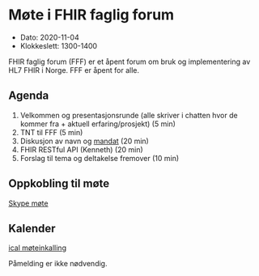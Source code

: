 # Møte i FHIR faglig forum

* Dato: 2020-11-04
* Klokkeslett: 1300-1400

FHIR faglig forum (FFF) er et åpent forum om bruk og implementering av HL7 FHIR i Norge. FFF er åpent for alle.

## Agenda

1. Velkommen og presentasjonsrunde (alle skriver i chatten hvor de kommer fra + aktuell erfaring/prosjekt) (5 min)
1. TNT til FFF (5 min)
1. Diskusjon av navn og [mandat](../mandat.md) (20 min)
1. FHIR RESTful API (Kenneth) (20 min)
1. Forslag til tema og deltakelse fremover (10 min)

## Oppkobling til møte

[Skype møte](https://meet.ehelse.no/thomas.tveit.rosenlund/JY6LJC2Q)

## Kalender

[ical møteinkalling](ical/2020-11-04-FHIR-faglig-forum.ics)

Påmelding er ikke nødvendig. 
